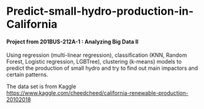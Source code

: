 # Predict-small-hydro-production-in-California
#### Project from 201BUS-212A-1 : Analyzing Big Data II

Using regression (multi-linear regression), classification (KNN, Random Forest, Logistic regression, LGBTree), clustering (k-means) models to predict the production of small hydro and try to find out main impactors and certain patterns.

The data set is from Kaggle https://www.kaggle.com/cheedcheed/california-renewable-production-20102018
